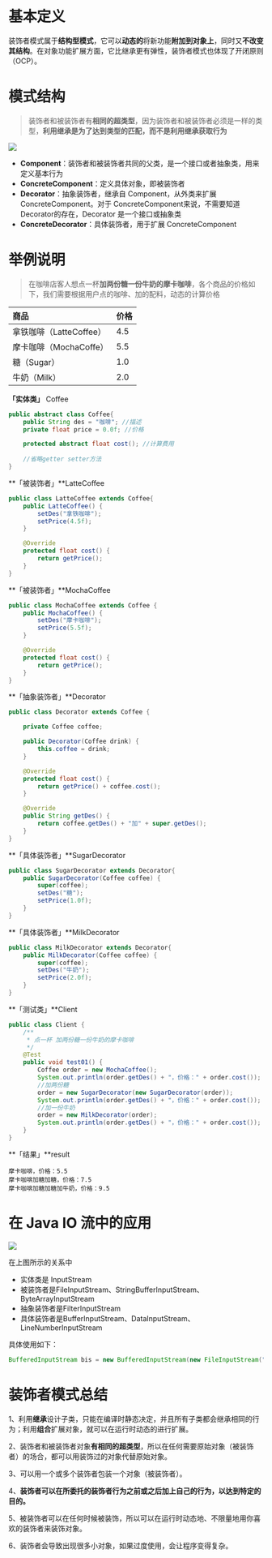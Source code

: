 # 基本定义

装饰者模式属于**结构型模式**，它可以**动态的**将新功能**附加到对象上**，同时又**不改变其结构**。在对象功能扩展方面，它比继承更有弹性，装饰者模式也体现了开闭原则（OCP）。

# 模式结构

> 装饰者和被装饰者有**相同的超类型**，因为装饰者和被装饰者必须是一样的类型，**利用继承是为了达到类型的匹配，而不是利用继承获取行为**

![](https://gitee.com/songjilong/FigureBed/raw/master/img/20200403155948.png)

- **Component**：装饰者和被装饰者共同的父类，是一个接口或者抽象类，用来定义基本行为
- **ConcreteComponent**：定义具体对象，即被装饰者
- **Decorator**：抽象装饰者，继承自 Component，从外类来扩展 ConcreteComponent。对于 ConcreteComponent来说，不需要知道Decorator的存在，Decorator 是一个接口或抽象类
- **ConcreteDecorator**：具体装饰者，用于扩展 ConcreteComponent 

# 举例说明

> 在咖啡店客人想点一杯**加两份糖一份牛奶的摩卡咖啡**，各个商品的价格如下，我们需要根据用户点的咖啡、加的配料，动态的计算价格

| 商品                    | 价格 |
| :---------------------- | :--- |
| 拿铁咖啡（LatteCoffee） | 4.5  |
| 摩卡咖啡（MochaCoffe）  | 5.5  |
| 糖（Sugar）             | 1.0  |
| 牛奶（Milk）            | 2.0  |

**「实体类」** Coffee

```java
public abstract class Coffee{
    public String des = "咖啡"; //描述
    private float price = 0.0f; //价格

    protected abstract float cost(); //计算费用
    
    //省略getter setter方法
}
```

**「被装饰者」**LatteCoffee

```java
public class LatteCoffee extends Coffee{
    public LatteCoffee() {
        setDes("拿铁咖啡");
        setPrice(4.5f);
    }

    @Override
    protected float cost() {
        return getPrice();
    }
}
```

**「被装饰者」**MochaCoffee

```java
public class MochaCoffee extends Coffee {
    public MochaCoffee() {
        setDes("摩卡咖啡");
        setPrice(5.5f);
    }

    @Override
    protected float cost() {
        return getPrice();
    }
}
```

**「抽象装饰者」**Decorator

```java
public class Decorator extends Coffee {

    private Coffee coffee;

    public Decorator(Coffee drink) {
        this.coffee = drink;
    }

    @Override
    protected float cost() {
        return getPrice() + coffee.cost();
    }

    @Override
    public String getDes() {
        return coffee.getDes() + "加" + super.getDes();
    }
}
```

**「具体装饰者」**SugarDecorator

```java
public class SugarDecorator extends Decorator{
    public SugarDecorator(Coffee coffee) {
        super(coffee);
        setDes("糖");
        setPrice(1.0f);
    }
}
```

**「具体装饰者」**MilkDecorator

```java
public class MilkDecorator extends Decorator{
    public MilkDecorator(Coffee coffee) {
        super(coffee);
        setDes("牛奶");
        setPrice(2.0f);
    }
}
```

**「测试类」**Client

```java
public class Client {
    /**
     * 点一杯 加两份糖一份牛奶的摩卡咖啡
     */
    @Test
    public void test01() {
        Coffee order = new MochaCoffee();
        System.out.println(order.getDes() + "，价格：" + order.cost());
        //加两份糖
        order = new SugarDecorator(new SugarDecorator(order));
        System.out.println(order.getDes() + "，价格：" + order.cost());
        //加一份牛奶
        order = new MilkDecorator(order);
        System.out.println(order.getDes() + "，价格：" + order.cost());
    }
}
```

**「结果」**result

```
摩卡咖啡，价格：5.5
摩卡咖啡加糖加糖，价格：7.5
摩卡咖啡加糖加糖加牛奶，价格：9.5
```

# 在 Java IO 流中的应用

![](https://gitee.com/songjilong/FigureBed/raw/master/img/20200403153813.png)

在上图所示的关系中

- 实体类是 InputStream
- 被装饰者是FileInputStream、StringBufferInputStream、ByteArrayInputStream
- 抽象装饰者是FilterInputStream
- 具体装饰者是BufferInputStream、DataInputStream、LineNumberInputStream

具体使用如下：

```java
BufferedInputStream bis = new BufferedInputStream(new FileInputStream("G:\\a.txt"));
```

# 装饰者模式总结

1、利用**继承**设计子类，只能在编译时静态决定，并且所有子类都会继承相同的行为；利用**组合**扩展对象，就可以在运行时动态的进行扩展。

2、装饰者和被装饰者对象**有相同的超类型**，所以在任何需要原始对象（被装饰者）的场合，都可以用装饰过的对象代替原始对象。

 3、可以用一个或多个装饰者包装一个对象（被装饰者）。

 4、**装饰者可以在所委托的装饰者行为之前或之后加上自己的行为，以达到特定的目的。**

 5、被装饰者可以在任何时候被装饰，所以可以在运行时动态地、不限量地用你喜欢的装饰者来装饰对象。

 6、装饰者会导致出现很多小对象，如果过度使用，会让程序变得复杂。